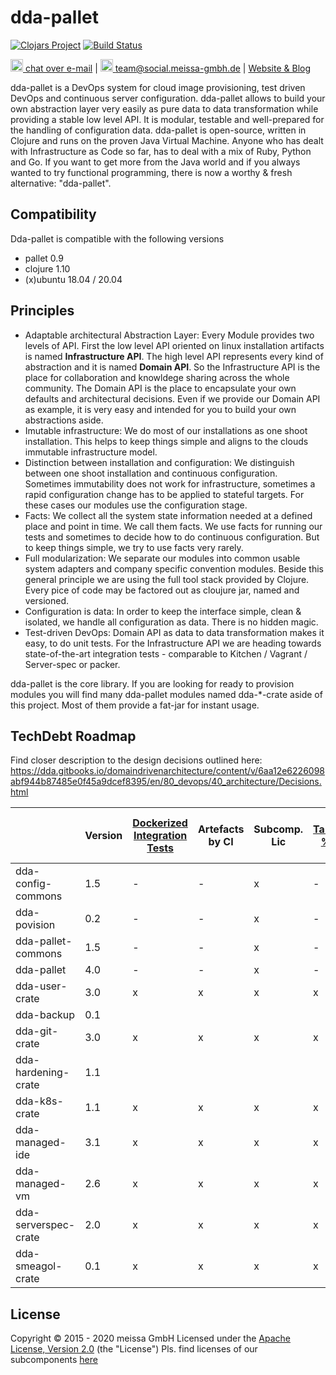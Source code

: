 # dda-pallet
[![Clojars Project](https://img.shields.io/clojars/v/dda/dda-pallet.svg)](https://clojars.org/dda/dda-pallet)
[![Build Status](https://travis-ci.org/DomainDrivenArchitecture/dda-pallet.svg?branch=master)](https://travis-ci.org/DomainDrivenArchitecture/dda-pallet)

[<img src="https://domaindrivenarchitecture.org/img/delta-chat.svg" width=20 alt="DeltaChat"> chat over e-mail](mailto:buero@meissa-gmbh.de?subject=community-chat) | [<img src="https://meissa-gmbh.de/img/community/Mastodon_Logotype.svg" width=20 alt="team@social.meissa-gmbh.de"> team@social.meissa-gmbh.de](https://social.meissa-gmbh.de/@team) | [Website & Blog](https://domaindrivenarchitecture.org)

dda-pallet is a DevOps system for cloud image provisioning, test driven DevOps and continuous server configuration. dda-pallet allows to build your own abstraction layer very easily as pure data to data transformation while providing a stable low level API. It is modular, testable and well-prepared for the handling of configuration data. dda-pallet is open-source, written in Clojure and runs on the proven Java Virtual Machine. Anyone who has dealt with Infrastructure as Code so far, has to deal with a mix of Ruby, Python and Go. If you want to get more from the Java world and if you always wanted to try functional programming, there is now a worthy & fresh alternative: "dda-pallet".

## Compatibility
Dda-pallet is compatible with the following versions

* pallet 0.9
* clojure 1.10
* (x)ubuntu 18.04 / 20.04

## Principles

* Adaptable architectural Abstraction Layer: Every Module provides two levels of API. First the low level API oriented on linux installation artifacts is named **Infrastructure API**. The  high level API represents every kind of abstraction and it is named **Domain API**. So the Infrastructure API is the place for collaboration and knowldege sharing across the whole community. The Domain API is the place to encapsulate your own defaults and architectural decisions. Even if we provide our Domain API as example, it is very easy and intended for you to build your own abstractions aside.
* Imutable infrastructure: We do most of our installations as one shoot installation. This helps to keep things simple and aligns to the clouds immutable infrastructure model.
* Distinction between installation and configuration: We distinguish between one shoot installation and continuous configuration. Sometimes immutability does not work for infrastructure, sometimes a rapid configuration change has to be applied to stateful targets. For these cases our modules use the configuration stage.
* Facts: We collect all the system state information needed at a defined place and point in time. We call them facts. We use facts for running our tests and sometimes to decide how to do continuous configuration. But to keep things simple, we try to use facts very rarely.
* Full modularization: We separate our modules into common usable system adapters and company specific convention modules. Beside this general principle we are using the full tool stack provided by Clojure. Every pice of code may be factored out as cloujure jar, named and versioned.
* Configuration is data: In order to keep the interface simple, clean & isolated, we handle all configuration as data. There is no hidden magic.
* Test-driven DevOps: Domain API as data to data transformation makes it easy, to do unit tests. For the Infrastructure API we are heading towards state-of-the-art integration tests - comparable to Kitchen / Vagrant / Server-spec or packer.

dda-pallet is the core library. If you are looking for ready to provision modules you will find many dda-pallet modules named dda-\*-crate aside of this project. Most of them provide a fat-jar for instant usage.

## TechDebt Roadmap

Find closer description to the design decisions outlined here: https://dda.gitbooks.io/domaindrivenarchitecture/content/v/6aa12e6226098abf944b87485e0f45a9dcef8395/en/80_devops/40_architecture/Decisions.html

| | Version | [Dockerized Integration Tests](https://github.com/DomainDrivenArchitecture/dda-httpd-crate/commit/116d3f8fabcbe9b15eeee65b8d2ada15fe2143f5) | Artefacts by CI | Subcomp. Lic | [Target %s](https://github.com/DomainDrivenArchitecture/dda-managed-vm/commit/0f25a59a46e372ed6fd4a3d1fbbabd920dd9f01e) | [break on error](https://github.com/DomainDrivenArchitecture/dda-serverspec-crate/commit/980968d1544bf1341888d5a2da00c6247e23e88a) | [modern hashes](https://github.com/DomainDrivenArchitecture/dda-serverspec-crate/commit/f8ab1fd966ed596068f02b762f9620574c783cb6) | [use data-test](https://github.com/DomainDrivenArchitecture/dda-serverspec-crate/commit/43abadbdb96afde6b1dc85834e465ee61eb464d2) | [pyb for docker](https://github.com/DomainDrivenArchitecture/dda-git-crate/commit/1b8325b94a6e3ceb77b2651965b1206749dd203f) | [provizionize](https://github.com/DomainDrivenArchitecture/dda-k8s-crate/commit/ef8e9651eeb8bca9f3e6b25b528968792126e300) | [convention instead of domain](https://github.com/DomainDrivenArchitecture/dda-serverspec-crate/commit/d89060509357722a12ca408b6676e3f6eebff1f9) | [infra as primary api] | remove '-crate' |
| --- | --- |  --------------------------- | --------------- | ------------ | ----------- | ----------- | ----------- | ----------- | ----------- | ----------- | ----------- | ----------- | ----------- |
| dda-config-commons  | 1.5 | - | - | x | - | - | - | - | - | - |   |   | - |
| dda-povision        | 0.2 | - | - | x | - | - | - | - | - | - |   |   | - |
| dda-pallet-commons  | 1.5 | - | - | x | - | - | - | - | - | - |   |   | - |
| dda-pallet          | 4.0 | - | - | x | - | x | - |   | - | - | x | x |   |
| dda-user-crate      | 3.0 | x | x | x | x | x | x |   | x | x | x |   |   |
| dda-backup          | 0.1 |   |   |   |   |   |   |   |   |   |   |   | x |
| dda-git-crate       | 3.0 | x | x | x | x | x | x | x | x | x | x | x |   |
| dda-hardening-crate | 1.1 |   |   |   |   |   |   |   |   |   |   |   |   |
| dda-k8s-crate       | 1.1 | x | x | x | x | x | x | x | - | x | x |   |   |
| dda-managed-ide     | 3.1 | x | x | x | x | x | x | x |   |   |   |   |   |
| dda-managed-vm      | 2.6 | x | x | x | x | x | x | x | x | x |   |   |   |
| dda-serverspec-crate| 2.0 | x | x | x | x | x | x | x | x | - | x |   |   |
| dda-smeagol-crate   | 0.1 | x | x | x | x |   |   |   |   |   |   |   |   |

## License

Copyright © 2015 - 2020 meissa GmbH
Licensed under the [Apache License, Version 2.0](LICENSE) (the "License")
Pls. find licenses of our subcomponents [here](doc/SUBCOMPONENT_LICENSE)

